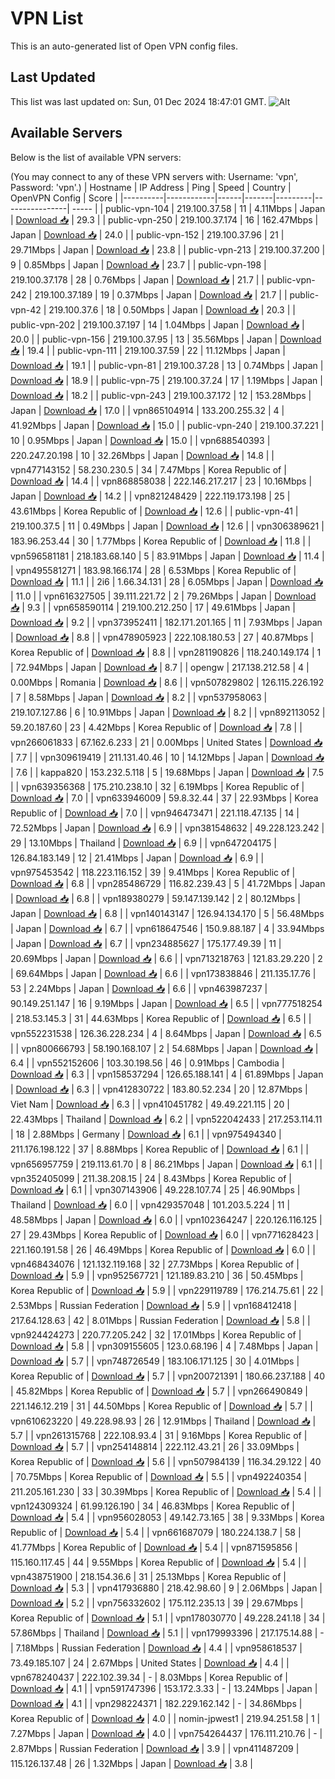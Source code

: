 # VPN List

This is an auto-generated list of Open VPN config files.

## Last Updated

This list was last updated on: Sun, 01 Dec 2024 18:47:01 GMT.
![Alt](https://repobeats.axiom.co/api/embed/186b98318ef1479477931607c1ad7d823f12451f.svg "Repobeats analytics image")

## Available Servers

Below is the list of available VPN servers:

(You may connect to any of these VPN servers with: Username: 'vpn', Password: 'vpn'.)
| Hostname | IP Address | Ping | Speed | Country | OpenVPN Config | Score |
|----------|------------|------|-------|---------|----------------| ----- |
| public-vpn-104 | 219.100.37.58 | 11 | 4.11Mbps | Japan | [Download 📥](./configs/server_0_JP.ovpn) | 29.3 |
| public-vpn-250 | 219.100.37.174 | 16 | 162.47Mbps | Japan | [Download 📥](./configs/server_1_JP.ovpn) | 24.0 |
| public-vpn-152 | 219.100.37.96 | 21 | 29.71Mbps | Japan | [Download 📥](./configs/server_2_JP.ovpn) | 23.8 |
| public-vpn-213 | 219.100.37.200 | 9 | 0.85Mbps | Japan | [Download 📥](./configs/server_3_JP.ovpn) | 23.7 |
| public-vpn-198 | 219.100.37.178 | 28 | 0.76Mbps | Japan | [Download 📥](./configs/server_4_JP.ovpn) | 21.7 |
| public-vpn-242 | 219.100.37.189 | 19 | 0.37Mbps | Japan | [Download 📥](./configs/server_5_JP.ovpn) | 21.7 |
| public-vpn-42 | 219.100.37.6 | 18 | 0.50Mbps | Japan | [Download 📥](./configs/server_6_JP.ovpn) | 20.3 |
| public-vpn-202 | 219.100.37.197 | 14 | 1.04Mbps | Japan | [Download 📥](./configs/server_7_JP.ovpn) | 20.0 |
| public-vpn-156 | 219.100.37.95 | 13 | 35.56Mbps | Japan | [Download 📥](./configs/server_8_JP.ovpn) | 19.4 |
| public-vpn-111 | 219.100.37.59 | 22 | 11.12Mbps | Japan | [Download 📥](./configs/server_9_JP.ovpn) | 19.1 |
| public-vpn-81 | 219.100.37.28 | 13 | 0.74Mbps | Japan | [Download 📥](./configs/server_10_JP.ovpn) | 18.9 |
| public-vpn-75 | 219.100.37.24 | 17 | 1.19Mbps | Japan | [Download 📥](./configs/server_11_JP.ovpn) | 18.2 |
| public-vpn-243 | 219.100.37.172 | 12 | 153.28Mbps | Japan | [Download 📥](./configs/server_12_JP.ovpn) | 17.0 |
| vpn865104914 | 133.200.255.32 | 4 | 41.92Mbps | Japan | [Download 📥](./configs/server_13_JP.ovpn) | 15.0 |
| public-vpn-240 | 219.100.37.221 | 10 | 0.95Mbps | Japan | [Download 📥](./configs/server_14_JP.ovpn) | 15.0 |
| vpn688540393 | 220.247.20.198 | 10 | 32.26Mbps | Japan | [Download 📥](./configs/server_15_JP.ovpn) | 14.8 |
| vpn477143152 | 58.230.230.5 | 34 | 7.47Mbps | Korea Republic of | [Download 📥](./configs/server_16_KR.ovpn) | 14.4 |
| vpn868858038 | 222.146.217.217 | 23 | 10.16Mbps | Japan | [Download 📥](./configs/server_17_JP.ovpn) | 14.2 |
| vpn821248429 | 222.119.173.198 | 25 | 43.61Mbps | Korea Republic of | [Download 📥](./configs/server_18_KR.ovpn) | 12.6 |
| public-vpn-41 | 219.100.37.5 | 11 | 0.49Mbps | Japan | [Download 📥](./configs/server_19_JP.ovpn) | 12.6 |
| vpn306389621 | 183.96.253.44 | 30 | 1.77Mbps | Korea Republic of | [Download 📥](./configs/server_20_KR.ovpn) | 11.8 |
| vpn596581181 | 218.183.68.140 | 5 | 83.91Mbps | Japan | [Download 📥](./configs/server_21_JP.ovpn) | 11.4 |
| vpn495581271 | 183.98.166.174 | 28 | 6.53Mbps | Korea Republic of | [Download 📥](./configs/server_22_KR.ovpn) | 11.1 |
| 2i6 | 1.66.34.131 | 28 | 6.05Mbps | Japan | [Download 📥](./configs/server_23_JP.ovpn) | 11.0 |
| vpn616327505 | 39.111.221.72 | 2 | 79.26Mbps | Japan | [Download 📥](./configs/server_24_JP.ovpn) | 9.3 |
| vpn658590114 | 219.100.212.250 | 17 | 49.61Mbps | Japan | [Download 📥](./configs/server_25_JP.ovpn) | 9.2 |
| vpn373952411 | 182.171.201.165 | 11 | 7.93Mbps | Japan | [Download 📥](./configs/server_26_JP.ovpn) | 8.8 |
| vpn478905923 | 222.108.180.53 | 27 | 40.87Mbps | Korea Republic of | [Download 📥](./configs/server_27_KR.ovpn) | 8.8 |
| vpn281190826 | 118.240.149.174 | 1 | 72.94Mbps | Japan | [Download 📥](./configs/server_28_JP.ovpn) | 8.7 |
| opengw | 217.138.212.58 | 4 | 0.00Mbps | Romania | [Download 📥](./configs/server_29_RO.ovpn) | 8.6 |
| vpn507829802 | 126.115.226.192 | 7 | 8.58Mbps | Japan | [Download 📥](./configs/server_30_JP.ovpn) | 8.2 |
| vpn537958063 | 219.107.127.86 | 6 | 10.91Mbps | Japan | [Download 📥](./configs/server_31_JP.ovpn) | 8.2 |
| vpn892113052 | 59.20.187.60 | 23 | 4.42Mbps | Korea Republic of | [Download 📥](./configs/server_32_KR.ovpn) | 7.8 |
| vpn266061833 | 67.162.6.233 | 21 | 0.00Mbps | United States | [Download 📥](./configs/server_33_US.ovpn) | 7.7 |
| vpn309619419 | 211.131.40.46 | 10 | 14.12Mbps | Japan | [Download 📥](./configs/server_34_JP.ovpn) | 7.6 |
| kappa820 | 153.232.5.118 | 5 | 19.68Mbps | Japan | [Download 📥](./configs/server_35_JP.ovpn) | 7.5 |
| vpn639356368 | 175.210.238.10 | 32 | 6.19Mbps | Korea Republic of | [Download 📥](./configs/server_36_KR.ovpn) | 7.0 |
| vpn633946009 | 59.8.32.44 | 37 | 22.93Mbps | Korea Republic of | [Download 📥](./configs/server_37_KR.ovpn) | 7.0 |
| vpn946473471 | 221.118.47.135 | 14 | 72.52Mbps | Japan | [Download 📥](./configs/server_38_JP.ovpn) | 6.9 |
| vpn381548632 | 49.228.123.242 | 29 | 13.10Mbps | Thailand | [Download 📥](./configs/server_39_TH.ovpn) | 6.9 |
| vpn647204175 | 126.84.183.149 | 12 | 21.41Mbps | Japan | [Download 📥](./configs/server_40_JP.ovpn) | 6.9 |
| vpn975453542 | 118.223.116.152 | 39 | 9.41Mbps | Korea Republic of | [Download 📥](./configs/server_41_KR.ovpn) | 6.8 |
| vpn285486729 | 116.82.239.43 | 5 | 41.72Mbps | Japan | [Download 📥](./configs/server_42_JP.ovpn) | 6.8 |
| vpn189380279 | 59.147.139.142 | 2 | 80.12Mbps | Japan | [Download 📥](./configs/server_43_JP.ovpn) | 6.8 |
| vpn140143147 | 126.94.134.170 | 5 | 56.48Mbps | Japan | [Download 📥](./configs/server_44_JP.ovpn) | 6.7 |
| vpn618647546 | 150.9.88.187 | 4 | 33.94Mbps | Japan | [Download 📥](./configs/server_45_JP.ovpn) | 6.7 |
| vpn234885627 | 175.177.49.39 | 11 | 20.69Mbps | Japan | [Download 📥](./configs/server_46_JP.ovpn) | 6.6 |
| vpn713218763 | 121.83.29.220 | 2 | 69.64Mbps | Japan | [Download 📥](./configs/server_47_JP.ovpn) | 6.6 |
| vpn173838846 | 211.135.17.76 | 53 | 2.24Mbps | Japan | [Download 📥](./configs/server_48_JP.ovpn) | 6.6 |
| vpn463987237 | 90.149.251.147 | 16 | 9.19Mbps | Japan | [Download 📥](./configs/server_49_JP.ovpn) | 6.5 |
| vpn777518254 | 218.53.145.3 | 31 | 44.63Mbps | Korea Republic of | [Download 📥](./configs/server_50_KR.ovpn) | 6.5 |
| vpn552231538 | 126.36.228.234 | 4 | 8.64Mbps | Japan | [Download 📥](./configs/server_51_JP.ovpn) | 6.5 |
| vpn800666793 | 58.190.168.107 | 2 | 54.68Mbps | Japan | [Download 📥](./configs/server_52_JP.ovpn) | 6.4 |
| vpn552152606 | 103.30.198.56 | 46 | 0.91Mbps | Cambodia | [Download 📥](./configs/server_53_KH.ovpn) | 6.3 |
| vpn158537294 | 126.65.188.141 | 4 | 61.89Mbps | Japan | [Download 📥](./configs/server_54_JP.ovpn) | 6.3 |
| vpn412830722 | 183.80.52.234 | 20 | 12.87Mbps | Viet Nam | [Download 📥](./configs/server_55_VN.ovpn) | 6.3 |
| vpn410451782 | 49.49.221.115 | 20 | 22.43Mbps | Thailand | [Download 📥](./configs/server_56_TH.ovpn) | 6.2 |
| vpn522042433 | 217.253.114.11 | 18 | 2.88Mbps | Germany | [Download 📥](./configs/server_57_DE.ovpn) | 6.1 |
| vpn975494340 | 211.176.198.122 | 37 | 8.88Mbps | Korea Republic of | [Download 📥](./configs/server_58_KR.ovpn) | 6.1 |
| vpn656957759 | 219.113.61.70 | 8 | 86.21Mbps | Japan | [Download 📥](./configs/server_59_JP.ovpn) | 6.1 |
| vpn352405099 | 211.38.208.15 | 24 | 8.43Mbps | Korea Republic of | [Download 📥](./configs/server_60_KR.ovpn) | 6.1 |
| vpn307143906 | 49.228.107.74 | 25 | 46.90Mbps | Thailand | [Download 📥](./configs/server_61_TH.ovpn) | 6.0 |
| vpn429357048 | 101.203.5.224 | 11 | 48.58Mbps | Japan | [Download 📥](./configs/server_62_JP.ovpn) | 6.0 |
| vpn102364247 | 220.126.116.125 | 27 | 29.43Mbps | Korea Republic of | [Download 📥](./configs/server_63_KR.ovpn) | 6.0 |
| vpn771628423 | 221.160.191.58 | 26 | 46.49Mbps | Korea Republic of | [Download 📥](./configs/server_64_KR.ovpn) | 6.0 |
| vpn468434076 | 121.132.119.168 | 32 | 27.73Mbps | Korea Republic of | [Download 📥](./configs/server_65_KR.ovpn) | 5.9 |
| vpn952567721 | 121.189.83.210 | 36 | 50.45Mbps | Korea Republic of | [Download 📥](./configs/server_66_KR.ovpn) | 5.9 |
| vpn229119789 | 176.214.75.61 | 22 | 2.53Mbps | Russian Federation | [Download 📥](./configs/server_67_RU.ovpn) | 5.9 |
| vpn168412418 | 217.64.128.63 | 42 | 8.01Mbps | Russian Federation | [Download 📥](./configs/server_68_RU.ovpn) | 5.8 |
| vpn924424273 | 220.77.205.242 | 32 | 17.01Mbps | Korea Republic of | [Download 📥](./configs/server_69_KR.ovpn) | 5.8 |
| vpn309155605 | 123.0.68.196 | 4 | 7.48Mbps | Japan | [Download 📥](./configs/server_70_JP.ovpn) | 5.7 |
| vpn748726549 | 183.106.171.125 | 30 | 4.01Mbps | Korea Republic of | [Download 📥](./configs/server_71_KR.ovpn) | 5.7 |
| vpn200721391 | 180.66.237.188 | 40 | 45.82Mbps | Korea Republic of | [Download 📥](./configs/server_72_KR.ovpn) | 5.7 |
| vpn266490849 | 221.146.12.219 | 31 | 44.50Mbps | Korea Republic of | [Download 📥](./configs/server_73_KR.ovpn) | 5.7 |
| vpn610623220 | 49.228.98.93 | 26 | 12.91Mbps | Thailand | [Download 📥](./configs/server_74_TH.ovpn) | 5.7 |
| vpn261315768 | 222.108.93.4 | 31 | 9.16Mbps | Korea Republic of | [Download 📥](./configs/server_75_KR.ovpn) | 5.7 |
| vpn254148814 | 222.112.43.21 | 26 | 33.09Mbps | Korea Republic of | [Download 📥](./configs/server_76_KR.ovpn) | 5.6 |
| vpn507984139 | 116.34.29.122 | 40 | 70.75Mbps | Korea Republic of | [Download 📥](./configs/server_77_KR.ovpn) | 5.5 |
| vpn492240354 | 211.205.161.230 | 33 | 30.39Mbps | Korea Republic of | [Download 📥](./configs/server_78_KR.ovpn) | 5.4 |
| vpn124309324 | 61.99.126.190 | 34 | 46.83Mbps | Korea Republic of | [Download 📥](./configs/server_79_KR.ovpn) | 5.4 |
| vpn956028053 | 49.142.73.165 | 38 | 9.33Mbps | Korea Republic of | [Download 📥](./configs/server_80_KR.ovpn) | 5.4 |
| vpn661687079 | 180.224.138.7 | 58 | 41.77Mbps | Korea Republic of | [Download 📥](./configs/server_81_KR.ovpn) | 5.4 |
| vpn871595856 | 115.160.117.45 | 44 | 9.55Mbps | Korea Republic of | [Download 📥](./configs/server_82_KR.ovpn) | 5.4 |
| vpn438751900 | 218.154.36.6 | 31 | 25.13Mbps | Korea Republic of | [Download 📥](./configs/server_83_KR.ovpn) | 5.3 |
| vpn417936880 | 218.42.98.60 | 9 | 2.06Mbps | Japan | [Download 📥](./configs/server_84_JP.ovpn) | 5.2 |
| vpn756332602 | 175.112.235.13 | 39 | 29.67Mbps | Korea Republic of | [Download 📥](./configs/server_85_KR.ovpn) | 5.1 |
| vpn178030770 | 49.228.241.18 | 34 | 57.86Mbps | Thailand | [Download 📥](./configs/server_86_TH.ovpn) | 5.1 |
| vpn179993396 | 217.175.14.88 | - | 7.18Mbps | Russian Federation | [Download 📥](./configs/server_87_RU.ovpn) | 4.4 |
| vpn958618537 | 73.49.185.107 | 24 | 2.67Mbps | United States | [Download 📥](./configs/server_88_US.ovpn) | 4.4 |
| vpn678240437 | 222.102.39.34 | - | 8.03Mbps | Korea Republic of | [Download 📥](./configs/server_89_KR.ovpn) | 4.1 |
| vpn591747396 | 153.172.3.33 | - | 13.24Mbps | Japan | [Download 📥](./configs/server_90_JP.ovpn) | 4.1 |
| vpn298224371 | 182.229.162.142 | - | 34.86Mbps | Korea Republic of | [Download 📥](./configs/server_91_KR.ovpn) | 4.0 |
| nomin-jpwest1 | 219.94.251.58 | 1 | 7.27Mbps | Japan | [Download 📥](./configs/server_92_JP.ovpn) | 4.0 |
| vpn754264437 | 176.111.210.76 | - | 2.87Mbps | Russian Federation | [Download 📥](./configs/server_93_RU.ovpn) | 3.9 |
| vpn411487209 | 115.126.137.48 | 26 | 1.32Mbps | Japan | [Download 📥](./configs/server_94_JP.ovpn) | 3.8 |
